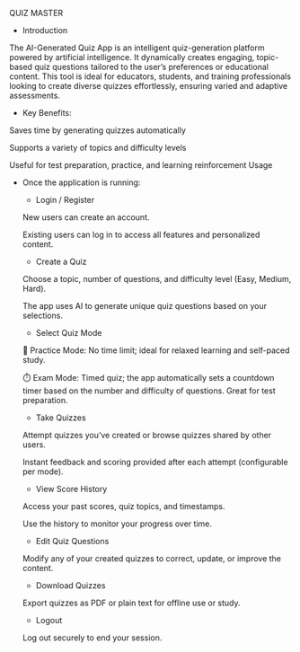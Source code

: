 QUIZ MASTER

- Introduction
  
The AI-Generated Quiz App is an intelligent quiz-generation platform powered by artificial intelligence. It dynamically creates engaging, topic-based quiz questions tailored to the user’s preferences or educational content. This tool is ideal for educators, students, and training professionals looking to create diverse quizzes effortlessly, ensuring varied and adaptive assessments.

- Key Benefits:

Saves time by generating quizzes automatically

Supports a variety of topics and difficulty levels

Useful for test preparation, practice, and learning reinforcement
Usage
- Once the application is running:

  - Login / Register

  New users can create an account.

  Existing users can log in to access all features and personalized content.
  
  - Create a Quiz
  
  Choose a topic, number of questions, and difficulty level (Easy, Medium, Hard).
  
  The app uses AI to generate unique quiz questions based on your selections.
  
  - Select Quiz Mode
  
  📝 Practice Mode: No time limit; ideal for relaxed learning and self-paced study.
  
  ⏱️ Exam Mode: Timed quiz; the app automatically sets a countdown timer based on the number and difficulty of questions. Great for test preparation.
  
  - Take Quizzes
  
  Attempt quizzes you’ve created or browse quizzes shared by other users.
  
  Instant feedback and scoring provided after each attempt (configurable per mode).
  
  - View Score History
  
  Access your past scores, quiz topics, and timestamps.
  
  Use the history to monitor your progress over time.
  
  - Edit Quiz Questions
  
  Modify any of your created quizzes to correct, update, or improve the content.
  
  - Download Quizzes
  
  Export quizzes as PDF or plain text for offline use or study.
  
  - Logout
  
  Log out securely to end your session.
